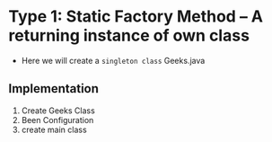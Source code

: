 # Type 1: Static Factory Method – A returning instance of own class
- Here we will create a `singleton class` Geeks.java

## Implementation
1. Create Geeks Class
2. Been Configuration
3. create main class